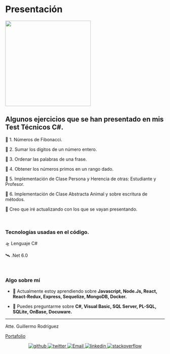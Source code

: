 # Presentación
<a href="https://youtu.be/NXci7lByQt0" target="_blank">
<img align="center" src="http://drive.google.com/uc?export=view&id=1ny61W2dhyKif2NpDl_9FPpwzTiHU0pje" height="270px">
</a>  

## Algunos ejercicios que se han presentado en mis Test Técnicos C#.

📌 1. Números de Fibonacci.

📌 2. Sumar los dígitos de un número entero.

📌 3. Ordenar las palabras de una frase.

📌 4. Obtener los números primos en un rango dado.

📌 5. Implementación de Clase Persona y Herencia de otras: Estudiante y Profesor.

📌 6. Implementación de Clase Abstracta Animal y sobre escritura de métodos.

🚀 Creo que iré actualizando con los que se vayan presentando.


<br/>

###  Tecnologías usadas en el código. 

🛸 Lenguaje C#

🛰 .Net 6.0

<br/>

### Algo sobre mí

- 🌱 Actualmente estoy aprendiendo sobre **Javascript, Node.Js, React, React-Redux, Express, Sequelize, MongoDB, Docker.**  

- 💬 Puedes preguntarme sobre **C#, Visual Basic, SQL Server, PL-SQL, SQLite, OnBase, Docuware.**  


<hr />
Atte. Guillermo Rodríguez 

[Portafolio](https://memorodz.github.io/portfolio/)

<div align="center">
<a href="https://github.com/memorodz" target="_blank">
<img src="https://img.shields.io/badge/github-%2324292e.svg?&style=for-the-badge&logo=github&logoColor=white" alt="github" style="margin-bottom: 5px;" />
</a>
<a href="https://twitter.com/memosrdz" target="_blank">
<img src=https://img.shields.io/badge/twitter-%2300acee.svg?&style=for-the-badge&logo=twitter&logoColor=white alt="twitter" style="margin-bottom: 5px;" />
</a>
<a href="mailto:gmo.rodriguez@gmail.com" target="_blank">
<img src='http://drive.google.com/uc?export=view&id=1AXnSOxIctvBK9LesZcBWBWHyCvMCuaJy' alt=Email style="margin-bottom: 5px;" />
</a>    
<a href="https://linkedin.com/in/guillermo-rodríguez-74b10039" target="_blank">
<img src=https://img.shields.io/badge/linkedin-%231E77B5.svg?&style=for-the-badge&logo=linkedin&logoColor=white alt="linkedin" style="margin-bottom: 5px;" />
</a>
<a href="https://stackoverflow.com/users/109441" target="_blank">
<img src=https://img.shields.io/badge/stackoverflow-%23F28032.svg?&style=for-the-badge&logo=stackoverflow&logoColor=white alt="stackoverflow" style="margin-bottom: 5px;" />
</a>  

</div> 